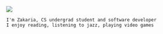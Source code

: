 
<img  src="https://i.ibb.co/tJj3Fjn/Screenshot-from-2023-10-24-02-32-13.png" />


<p>
  
```Yo! <br>
I'm Zakaria, CS undergrad student and software developer
I enjoy reading, listening to jazz, playing video games
```
</p>






